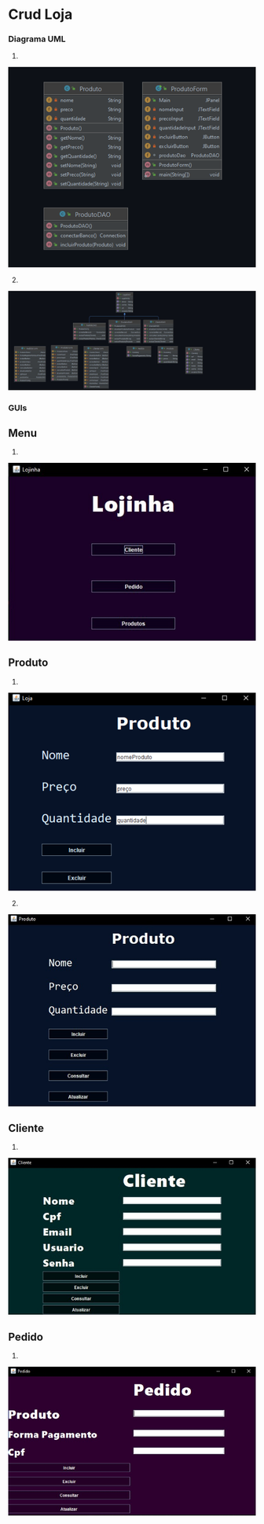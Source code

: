 # Crud Loja

### Diagrama UML

1.
![DiagramaUML](/img/diagrama-classes.png?raw=true "DiagramaUML")

2.
![DiagramaUML](/img/diagrama-classes-2.jpeg?raw=true "DiagramaUML")


### GUIs

## Menu

1.
![GUIMenu](/img/menuLojinha.jpeg?raw=true "GUIMenu")


## Produto

1.
![GUIProduto](/img/gui-produto.png?raw=true "GUIProduto")

2.
![GUIProduto](/img/produtoLojinha.jpeg?raw=true "GUIProduto")

## Cliente

1.
![GUIICliente](/img/clienteLojinha.jpeg?raw=true "GUICliente")

## Pedido

1.
![GUIPedido](/img/pedidoLojinha.jpeg?raw=true "GUIPedido")
